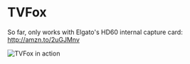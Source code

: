 # TVFox
So far, only works with Elgato's HD60 internal capture card: http://amzn.to/2uGJMnv

![TVFox in action](https://foxcouncil.github.io/tvfox/images/1.jpg)
